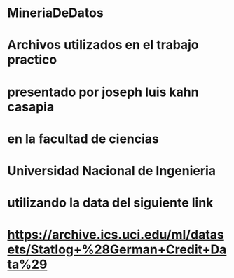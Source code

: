 # MineriaDeDatos
# Archivos utilizados en el trabajo practico
# presentado por joseph luis kahn casapia
# en la facultad de ciencias 
# Universidad Nacional de Ingenieria
# utilizando la data del siguiente link
# https://archive.ics.uci.edu/ml/datasets/Statlog+%28German+Credit+Data%29
